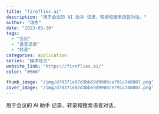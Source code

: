 ```yaml
---
title: "fireflies.ai"
description: "用于会议的 AI 助手 记录、转录和搜索语音对话。"
author: "瑞东"
date: "2023-03-30"
tags:
  - "会议"
  - "语音记录"
  - "转录"
categories: application
series: "媒体社交"
website_link: "https://fireflies.ai/"
color: "#666"

thumb_image: "/img/d70371e07d3bb69d9900ce791c740807.png"
cover_image: "/img/d70371e07d3bb69d9900ce791c740807.png"
---
```


用于会议的 AI 助手 记录、转录和搜索语音对话。